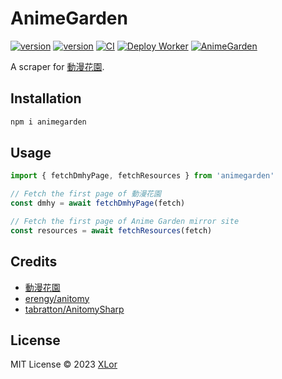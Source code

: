 # AnimeGarden

[![version](https://img.shields.io/npm/v/animegarden?color=rgb%2850%2C203%2C86%29&label=animegarden)](https://www.npmjs.com/package/animegarden) [![version](https://img.shields.io/npm/v/anitomy?color=rgb%2850%2C203%2C86%29&label=anitomy)](https://www.npmjs.com/package/anitomy) [![CI](https://github.com/yjl9903/AnimeGarden/actions/workflows/ci.yml/badge.svg)](https://github.com/yjl9903/AnimeGarden/actions/workflows/ci.yml) [![Deploy Worker](https://github.com/yjl9903/AnimeGarden/actions/workflows/deploy.yml/badge.svg)](https://github.com/yjl9903/AnimeGarden/actions/workflows/deploy.yml) [![AnimeGarden](https://img.shields.io/endpoint?url=https://pages.onekuma.cn/project/animegarden&label=AnimeGarden)](https://garden.onekuma.cn)

A scraper for [動漫花園](https://share.dmhy.org/).

## Installation

```bash
npm i animegarden
```

## Usage

```ts
import { fetchDmhyPage, fetchResources } from 'animegarden'

// Fetch the first page of 動漫花園
const dmhy = await fetchDmhyPage(fetch)

// Fetch the first page of Anime Garden mirror site
const resources = await fetchResources(fetch)
```

## Credits

+ [動漫花園](https://share.dmhy.org/)
+ [erengy/anitomy](https://github.com/erengy/anitomy)
+ [tabratton/AnitomySharp](https://github.com/tabratton/AnitomySharp)

## License

MIT License © 2023 [XLor](https://github.com/yjl9903)
